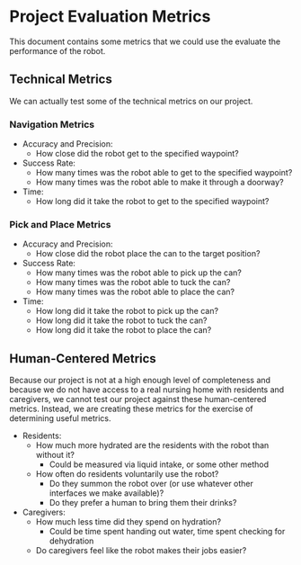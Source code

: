 # Project Evaluation Metrics
This document contains some metrics that we could use the evaluate the performance of the robot.
## Technical Metrics
We can actually test some of the technical metrics on our project.
### Navigation Metrics
- Accuracy and Precision:
    - How close did the robot get to the specified waypoint?
- Success Rate:
    - How many times was the robot able to get to the specified waypoint?
    - How many times was the robot able to make it through a doorway?
- Time:
    - How long did it take the robot to get to the specified waypoint?
### Pick and Place Metrics
- Accuracy and Precision:
    - How close did the robot place the can to the target position?
- Success Rate:
    - How many times was the robot able to pick up the can?
    - How many times was the robot able to tuck the can?
    - How many times was the robot able to place the can?
- Time:
    - How long did it take the robot to pick up the can?
    - How long did it take the robot to tuck the can?
    - How long did it take the robot to place the can?
## Human-Centered Metrics
Because our project is not at a high enough level of completeness and
because we do not have access to a real nursing home with residents and caregivers,
we cannot test our project against these human-centered metrics.
Instead, we are creating these metrics for the exercise of determining useful metrics.
- Residents:
    - How much more hydrated are the residents with the robot than without it?
        - Could be measured via liquid intake, or some other method
    - How often do residents voluntarily use the robot?
        - Do they summon the robot over (or use whatever other interfaces we make available)?
        - Do they prefer a human to bring them their drinks?
- Caregivers:
    - How much less time did they spend on hydration?
        - Could be time spent handing out water, time spent checking for dehydration
    - Do caregivers feel like the robot makes their jobs easier?
